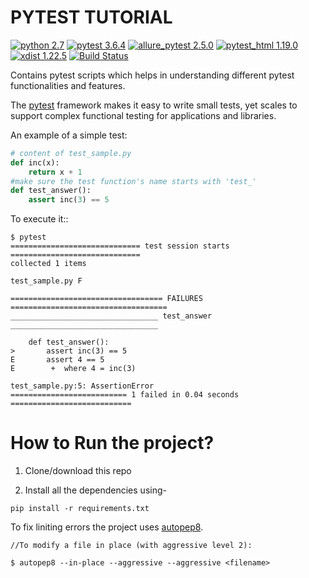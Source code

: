 PYTEST TUTORIAL
=============
[![python 2.7](https://img.shields.io/badge/python-2.7-brightgreen.svg)](https://www.python.org/)
[![pytest 3.6.4](https://img.shields.io/badge/pytest-3.6.4-green.svg)](https://docs.pytest.org/en/latest/)
[![allure_pytest 2.5.0](https://img.shields.io/badge/allure_pytest-2.5.0-yellow.svg)](https://github.com/allure-framework/allure-python)
[![pytest_html 1.19.0](https://img.shields.io/badge/pytest_html-1.19.0-yellowgreen.svg)](https://github.com/pytest-dev/pytest-html)
[![xdist 1.22.5](https://img.shields.io/badge/xdist-1.22.5-orange.svg)](https://pypi.org/project/pytest-xdist/)
[![Build Status](https://travis-ci.org/shashikumarraja/pytest_tutorial.svg?branch=master)](https://travis-ci.org/shashikumarraja/pytest_tutorial)

Contains pytest scripts which helps in understanding different pytest functionalities and features.

The [pytest](https://docs.pytest.org/en/latest/) framework makes it easy to write small tests, yet
scales to support complex functional testing for applications and libraries.

An example of a simple test:
```python
# content of test_sample.py
def inc(x):
    return x + 1
#make sure the test function's name starts with 'test_'
def test_answer():
    assert inc(3) == 5
```

To execute it::

    $ pytest
    ============================= test session starts =============================
    collected 1 items

    test_sample.py F

    ================================== FAILURES ===================================
    _________________________________ test_answer _________________________________

        def test_answer():
    >       assert inc(3) == 5
    E       assert 4 == 5
    E        +  where 4 = inc(3)

    test_sample.py:5: AssertionError
    ========================== 1 failed in 0.04 seconds ===========================

How to Run the project?
=====
1. Clone/download this repo

2. Install all the dependencies using-
```shell
pip install -r requirements.txt
```
To fix liniting errors the project uses [autopep8](https://github.com/hhatto/autopep8).

```shell
//To modify a file in place (with aggressive level 2):

$ autopep8 --in-place --aggressive --aggressive <filename>
```